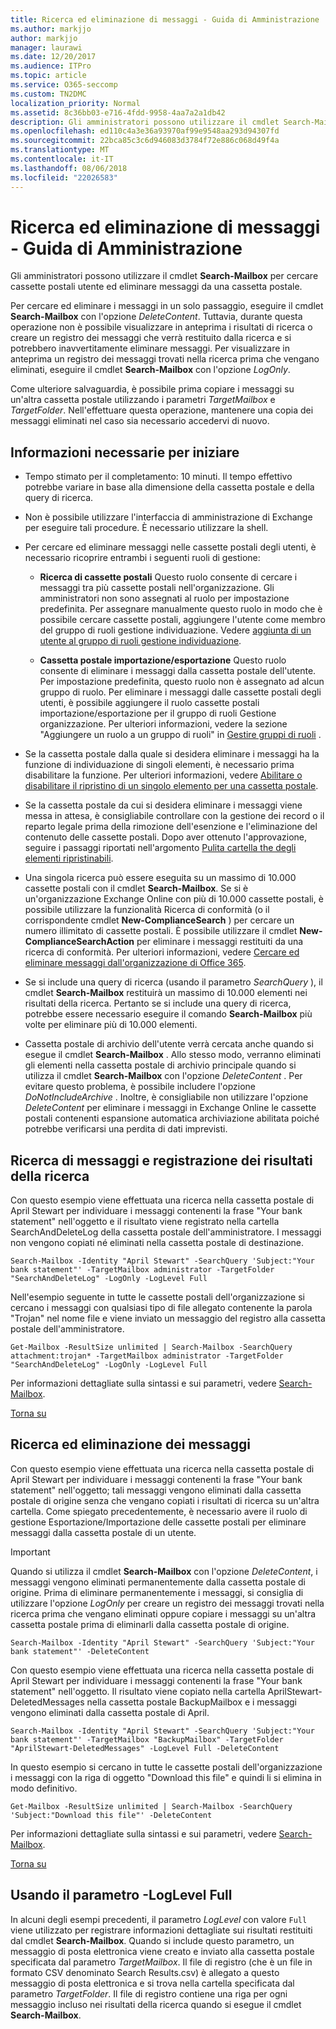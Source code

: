 ```yaml
---
title: Ricerca ed eliminazione di messaggi - Guida di Amministrazione
ms.author: markjjo
author: markjjo
manager: laurawi
ms.date: 12/20/2017
ms.audience: ITPro
ms.topic: article
ms.service: O365-seccomp
ms.custom: TN2DMC
localization_priority: Normal
ms.assetid: 8c36bb03-e716-4fdd-9958-4aa7a2a1db42
description: Gli amministratori possono utilizzare il cmdlet Search-Mailbox per cercare cassette postali utente ed eliminare messaggi da una cassetta postale.
ms.openlocfilehash: ed110c4a3e36a93970af99e9548aa293d94307fd
ms.sourcegitcommit: 22bca85c3c6d946083d3784f72e886c068d49f4a
ms.translationtype: MT
ms.contentlocale: it-IT
ms.lasthandoff: 08/06/2018
ms.locfileid: "22026583"
---
```

# <a name="search-for-and-delete-messages---admin-help"></a>Ricerca ed eliminazione di messaggi - Guida di Amministrazione
  
Gli amministratori possono utilizzare il cmdlet **Search-Mailbox** per cercare cassette postali utente ed eliminare messaggi da una cassetta postale. 
  
Per cercare ed eliminare i messaggi in un solo passaggio, eseguire il cmdlet **Search-Mailbox** con l'opzione  _DeleteContent_. Tuttavia, durante questa operazione non è possibile visualizzare in anteprima i risultati di ricerca o creare un registro dei messaggi che verrà restituito dalla ricerca e si potrebbero inavvertitamente eliminare messaggi. Per visualizzare in anteprima un registro dei messaggi trovati nella ricerca prima che vengano eliminati, eseguire il cmdlet **Search-Mailbox** con l'opzione  _LogOnly_. 
  
Come ulteriore salvaguardia, è possibile prima copiare i messaggi su un'altra cassetta postale utilizzando i parametri  _TargetMailbox_ e  _TargetFolder_. Nell'effettuare questa operazione, mantenere una copia dei messaggi eliminati nel caso sia necessario accedervi di nuovo. 
  
## <a name="what-do-i-need-to-know-before-i-begin"></a>Informazioni necessarie per iniziare
<a name="sectionSection0"> </a>

- Tempo stimato per il completamento: 10 minuti. Il tempo effettivo potrebbe variare in base alla dimensione della cassetta postale e della query di ricerca.
    
- Non è possibile utilizzare l'interfaccia di amministrazione di Exchange per eseguire tali procedure. È necessario utilizzare la shell.
    
- Per cercare ed eliminare messaggi nelle cassette postali degli utenti, è necessario ricoprire entrambi i seguenti ruoli di gestione:
    
  - **Ricerca di cassette postali** Questo ruolo consente di cercare i messaggi tra più cassette postali nell'organizzazione. Gli amministratori non sono assegnati al ruolo per impostazione predefinita. Per assegnare manualmente questo ruolo in modo che è possibile cercare cassette postali, aggiungere l'utente come membro del gruppo di ruoli gestione individuazione. Vedere [aggiunta di un utente al gruppo di ruoli gestione individuazione](http://technet.microsoft.com/library/729e09d8-614b-431f-ae04-ae41fb4c628e.aspx).
    
  - **Cassetta postale importazione/esportazione** Questo ruolo consente di eliminare i messaggi dalla cassetta postale dell'utente. Per impostazione predefinita, questo ruolo non è assegnato ad alcun gruppo di ruolo. Per eliminare i messaggi dalle cassette postali degli utenti, è possibile aggiungere il ruolo cassette postali importazione/esportazione per il gruppo di ruoli Gestione organizzazione. Per ulteriori informazioni, vedere la sezione "Aggiungere un ruolo a un gruppo di ruoli" in [Gestire gruppi di ruoli](http://technet.microsoft.com/library/ab9b7a3b-bf67-4ba1-bde5-8e6ac174b82c.aspx) . 
    
- Se la cassetta postale dalla quale si desidera eliminare i messaggi ha la funzione di individuazione di singoli elementi, è necessario prima disabilitare la funzione. Per ulteriori informazioni, vedere [Abilitare o disabilitare il ripristino di un singolo elemento per una cassetta postale](http://technet.microsoft.com/library/2e7f1bcd-8395-45ad-86ce-22868bd46af0.aspx).
    
- Se la cassetta postale da cui si desidera eliminare i messaggi viene messa in attesa, è consigliabile controllare con la gestione dei record o il reparto legale prima della rimozione dell'esenzione e l'eliminazione del contenuto delle cassette postali. Dopo aver ottenuto l'approvazione, seguire i passaggi riportati nell'argomento [Pulita cartella the degli elementi ripristinabili](http://technet.microsoft.com/library/82c310f8-de2f-46f2-8e1a-edb6055d6e69.aspx).
    
- Una singola ricerca può essere eseguita su un massimo di 10.000 cassette postali con il cmdlet **Search-Mailbox**. Se si è un'organizzazione Exchange Online con più di 10.000 cassette postali, è possibile utilizzare la funzionalità Ricerca di conformità (o il corrispondente cmdlet **New-ComplianceSearch** ) per cercare un numero illimitato di cassette postali. È possibile utilizzare il cmdlet **New-ComplianceSearchAction** per eliminare i messaggi restituiti da una ricerca di conformità. Per ulteriori informazioni, vedere [Cercare ed eliminare messaggi dall'organizzazione di Office 365](https://go.microsoft.com/fwlink/p/?LinkId=786856).
    
- Se si include una query di ricerca (usando il parametro  *SearchQuery*  ), il cmdlet **Search-Mailbox** restituirà un massimo di 10.000 elementi nei risultati della ricerca. Pertanto se si include una query di ricerca, potrebbe essere necessario eseguire il comando **Search-Mailbox** più volte per eliminare più di 10.000 elementi. 
    
- Cassetta postale di archivio dell'utente verrà cercata anche quando si esegue il cmdlet **Search-Mailbox** . Allo stesso modo, verranno eliminati gli elementi nella cassetta postale di archivio principale quando si utilizza il cmdlet **Search-Mailbox** con l'opzione _DeleteContent_ . Per evitare questo problema, è possibile includere l'opzione *DoNotIncludeArchive* . Inoltre, è consigliabile non utilizzare l'opzione _DeleteContent_ per eliminare i messaggi in Exchange Online le cassette postali contenenti espansione automatica archiviazione abilitata poiché potrebbe verificarsi una perdita di dati imprevisti. 
    
## <a name="search-messages-and-log-the-search-results"></a>Ricerca di messaggi e registrazione dei risultati della ricerca
<a name="sectionSection1"> </a>

Con questo esempio viene effettuata una ricerca nella cassetta postale di April Stewart per individuare i messaggi contenenti la frase "Your bank statement" nell'oggetto e il risultato viene registrato nella cartella SearchAndDeleteLog della cassetta postale dell'amministratore. I messaggi non vengono copiati né eliminati nella cassetta postale di destinazione.
  
```
Search-Mailbox -Identity "April Stewart" -SearchQuery 'Subject:"Your bank statement"' -TargetMailbox administrator -TargetFolder "SearchAndDeleteLog" -LogOnly -LogLevel Full
```

Nell'esempio seguente in tutte le cassette postali dell'organizzazione si cercano i messaggi con qualsiasi tipo di file allegato contenente la parola "Trojan" nel nome file e viene inviato un messaggio del registro alla cassetta postale dell'amministratore.
  
```
Get-Mailbox -ResultSize unlimited | Search-Mailbox -SearchQuery attachment:trojan* -TargetMailbox administrator -TargetFolder "SearchAndDeleteLog" -LogOnly -LogLevel Full
```

Per informazioni dettagliate sulla sintassi e sui parametri, vedere [Search-Mailbox](http://technet.microsoft.com/library/9ee3b02c-d343-4816-a583-a90b1fad4b26.aspx).
  
[Torna su](search-for-and-delete-messagesadmin-help.md#top)
  
## <a name="search-and-delete-messages"></a>Ricerca ed eliminazione dei messaggi
<a name="sectionSection2"> </a>

Con questo esempio viene effettuata una ricerca nella cassetta postale di April Stewart per individuare i messaggi contenenti la frase "Your bank statement" nell'oggetto; tali messaggi vengono eliminati dalla cassetta postale di origine senza che vengano copiati i risultati di ricerca su un'altra cartella. Come spiegato precedentemente, è necessario avere il ruolo di gestione Esportazione/Importazione delle cassette postali per eliminare messaggi dalla cassetta postale di un utente.
  
> [!IMPORTANT]
> Quando si utilizza il cmdlet **Search-Mailbox** con l'opzione  _DeleteContent_, i messaggi vengono eliminati permanentemente dalla cassetta postale di origine. Prima di eliminare permanentemente i messaggi, si consiglia di utilizzare l'opzione  _LogOnly_ per creare un registro dei messaggi trovati nella ricerca prima che vengano eliminati oppure copiare i messaggi su un'altra cassetta postale prima di eliminarli dalla cassetta postale di origine. 
  
```
Search-Mailbox -Identity "April Stewart" -SearchQuery 'Subject:"Your bank statement"' -DeleteContent
```

Con questo esempio viene effettuata una ricerca nella cassetta postale di April Stewart per individuare i messaggi contenenti la frase "Your bank statement" nell'oggetto. Il risultato viene copiato nella cartella AprilStewart-DeletedMessages nella cassetta postale BackupMailbox e i messaggi vengono eliminati dalla cassetta postale di April.
  
```
Search-Mailbox -Identity "April Stewart" -SearchQuery 'Subject:"Your bank statement"' -TargetMailbox "BackupMailbox" -TargetFolder "AprilStewart-DeletedMessages" -LogLevel Full -DeleteContent
```

In questo esempio si cercano in tutte le cassette postali dell'organizzazione i messaggi con la riga di oggetto "Download this file" e quindi li si elimina in modo definitivo. 
  
```
Get-Mailbox -ResultSize unlimited | Search-Mailbox -SearchQuery 'Subject:"Download this file"' -DeleteContent
```

Per informazioni dettagliate sulla sintassi e sui parametri, vedere [Search-Mailbox](http://technet.microsoft.com/library/9ee3b02c-d343-4816-a583-a90b1fad4b26.aspx).
  
[Torna su](search-for-and-delete-messagesadmin-help.md#top)
  
## <a name="using-the--loglevel-full-parameter"></a>Usando il parametro -LogLevel Full
<a name="sectionSection3"> </a>

In alcuni degli esempi precedenti, il parametro  _LogLevel_ con valore  `Full` viene utilizzato per registrare informazioni dettagliate sui risultati restituiti dal cmdlet **Search-Mailbox**. Quando si include questo parametro, un messaggio di posta elettronica viene creato e inviato alla cassetta postale specificata dal parametro  _TargetMailbox_. Il file di registro (che è un file in formato CSV denominato Search Results.csv) è allegato a questo messaggio di posta elettronica e si trova nella cartella specificata dal parametro  _TargetFolder_. Il file di registro contiene una riga per ogni messaggio incluso nei risultati della ricerca quando si esegue il cmdlet **Search-Mailbox**. 
  

